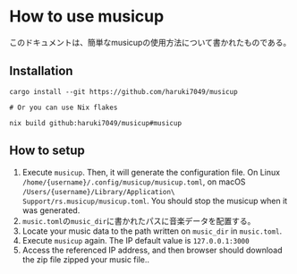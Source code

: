 # How to use musicup

このドキュメントは、簡単なmusicupの使用方法について書かれたものである。

## Installation

``` shell
cargo install --git https://github.com/haruki7049/musicup

# Or you can use Nix flakes

nix build github:haruki7049/musicup#musicup
```

## How to setup

1. Execute `musicup`. Then, it will generate the configuration file. On Linux `/home/{username}/.config/musicup/musicup.toml`, on macOS `/Users/{username}/Library/Application\ Support/rs.musicup/musicup.toml`. You should stop the musicup when it was generated.
2. `music.toml`の`music_dir`に書かれたパスに音楽データを配置する。
2. Locate your music data to the path written on `music_dir` in `music.toml`.
3. Execute `musicup` again. The IP default value is `127.0.0.1:3000`
4. Access the referenced IP address, and then browser should download the zip file zipped your music file..
